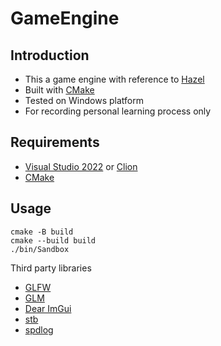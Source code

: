 # GameEngine

## Introduction
- This a game engine with reference to [Hazel](https://github.com/TheCherno/Hazel)
- Built with [CMake](https://cmake.org/)
- Tested on Windows platform
- For recording personal learning process only

## Requirements
- [Visual Studio 2022](https://visualstudio.microsoft.com/zh-hant/vs/whatsnew/) or [Clion](https://www.jetbrains.com/clion/)
- [CMake](https://cmake.org/)

## Usage
```shell
cmake -B build
cmake --build build
./bin/Sandbox
```

Third party libraries
- [GLFW](https://github.com/glfw/glfw)
- [GLM](https://github.com/g-truc/glm)
- [Dear ImGui](https://github.com/ocornut/imgui)
- [stb](https://github.com/nothings/stb)
- [spdlog](https://github.com/gabime/spdlog)
